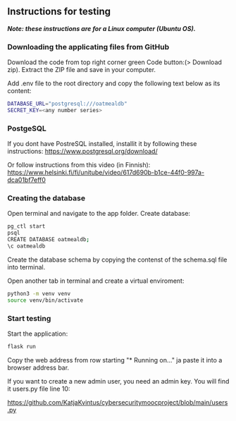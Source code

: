 
## Instructions for testing

_**Note: these instructions are for a Linux computer (Ubuntu OS).**_


### Downloading the applicating files from GitHub

Download the code from top right corner green Code button:(> Download zip). Extract the ZIP file and save in your computer. 

Add .env file to the root directory and copy the following text below as its content:

```bash
DATABASE_URL="postgresql:///oatmealdb"
SECRET_KEY=<any number series>
```

### PostgeSQL

If you dont have PostreSQL installed, installit it by following these instructions:
https://www.postgresql.org/download/ 

Or follow instructions from this video (in Finnish):
https://www.helsinki.fi/fi/unitube/video/617d690b-b1ce-44f0-997a-dca01bf7eff0


### Creating the database

Open terminal and navigate to the app folder. Create database:

```bash
pg_ctl start
psql
CREATE DATABASE oatmealdb;
\c oatmealdb
```

Create the database schema by copying the contenst of the schema.sql file into terminal.

Open another tab in terminal and create a virtual enviroment:

```bash
python3 -m venv venv
source venv/bin/activate
```

### Start testing

Start the application:

```bash
flask run
```

Copy the web address from row starting "* Running on..." ja paste it into a browser address bar.

If you want to create a new admin user, you need an admin key. You will find it users.py file line 10:

https://github.com/KatjaKvintus/cybersecuritymoocproject/blob/main/users.py

